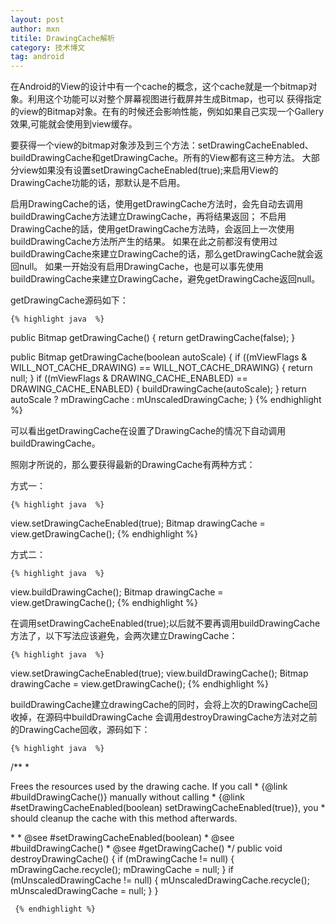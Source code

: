 ```yaml
---
layout: post
author: mxn
titile: DrawingCache解析
category: 技术博文
tag: android
---
```


在Android的View的设计中有一个cache的概念，这个cache就是一个bitmap对象。利用这个功能可以对整个屏幕视图进行截屏并生成Bitmap，也可以
获得指定的view的Bitmap对象。在有的时候还会影响性能，例如如果自己实现一个Gallery效果,可能就会使用到view缓存。

要获得一个view的bitmap对象涉及到三个方法：setDrawingCacheEnabled、buildDrawingCache和getDrawingCache。所有的View都有这三种方法。
大部分view如果没有设置setDrawingCacheEnabled(true);来启用View的DrawingCache功能的话，那默认是不启用。

启用DrawingCache的话，使用getDrawingCache方法时，会先自动去调用buildDrawingCache方法建立DrawingCache，再将结果返回；
不启用DrawingCache的話，使用getDrawingCache方法時，会返回上一次使用buildDrawingCache方法所产生的结果。
如果在此之前都沒有使用过buildDrawingCache來建立DrawingCache的话，那么getDrawingCache就会返回null。
如果一开始没有启用DrawingCache，也是可以事先使用buildDrawingCache来建立DrawingCache，避免getDrawingCache返回null。

getDrawingCache源码如下：

    {% highlight java  %} 
  public Bitmap getDrawingCache() {
        return getDrawingCache(false);
    }
  
  public Bitmap getDrawingCache(boolean autoScale) {
          if ((mViewFlags & WILL_NOT_CACHE_DRAWING) == WILL_NOT_CACHE_DRAWING) {
              return null;
          }
          if ((mViewFlags & DRAWING_CACHE_ENABLED) == DRAWING_CACHE_ENABLED) {
              buildDrawingCache(autoScale);
          }
          return autoScale ? mDrawingCache : mUnscaledDrawingCache;
      }
    {% endhighlight %} 
    
可以看出getDrawingCache在设置了DrawingCache的情况下自动调用buildDrawingCache。

照刚才所说的，那么要获得最新的DrawingCache有两种方式：

方式一：

    {% highlight java  %} 
view.setDrawingCacheEnabled(true);
Bitmap drawingCache = view.getDrawingCache();
    {% endhighlight %} 
    
方式二：
    
    {% highlight java  %}     
view.buildDrawingCache();
Bitmap drawingCache = view.getDrawingCache();
    {% endhighlight %} 
    
在调用setDrawingCacheEnabled(true);以后就不要再调用buildDrawingCache方法了，以下写法应该避免，会两次建立DrawingCache：

    {% highlight java  %}  
view.setDrawingCacheEnabled(true);
view.buildDrawingCache();
Bitmap drawingCache = view.getDrawingCache();
    {% endhighlight %} 
    
buildDrawingCache建立drawingCache的同时，会将上次的DrawingCache回收掉，在源码中buildDrawingCache
会调用destroyDrawingCache方法对之前的DrawingCache回收，源码如下：

    {% highlight java  %}  
/**
     * <p>Frees the resources used by the drawing cache. If you call
     * {@link #buildDrawingCache()} manually without calling
     * {@link #setDrawingCacheEnabled(boolean) setDrawingCacheEnabled(true)}, you
     * should cleanup the cache with this method afterwards.</p>
     *
     * @see #setDrawingCacheEnabled(boolean)
     * @see #buildDrawingCache()
     * @see #getDrawingCache()
     */
    public void destroyDrawingCache() {
        if (mDrawingCache != null) {
            mDrawingCache.recycle();
            mDrawingCache = null;
        }
        if (mUnscaledDrawingCache != null) {
            mUnscaledDrawingCache.recycle();
            mUnscaledDrawingCache = null;
        }
    }
    
     {% endhighlight %} 
     
